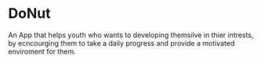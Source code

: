 # DoNut
An App that helps youth who wants to developing themsilve in thier intrests, by ecncourging them to take a daily progress and provide a motivated enviroment for them.
